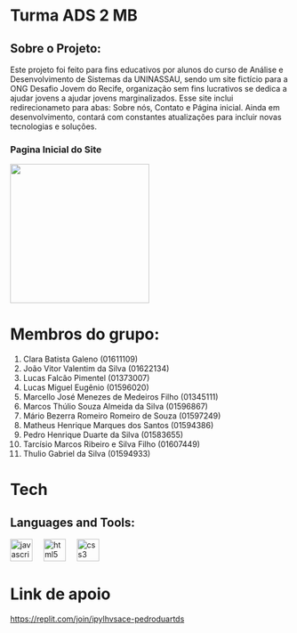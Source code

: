 # Turma ADS 2 MB

## Sobre o Projeto: 
  Este projeto foi feito para fins educativos por alunos do curso de Análise e Desenvolvimento de Sistemas da UNINASSAU, sendo um site fictício para a ONG Desafio Jovem do Recife, organização sem fins lucrativos se dedica a ajudar jovens a ajudar jovens marginalizados. Esse site inclui redirecionameto para abas: Sobre nós, Contato e Página inicial. Ainda em desenvolvimento, contará com constantes atualizações para incluir novas tecnologias e soluções. 

### Pagina Inicial do Site 
<div align="left">
  <img height="250" src="https://cdn.discordapp.com/attachments/749999470334312478/1164287645514469437/image.png?ex=6542aa5e&is=6530355e&hm=b98f5a82feeeb7c705a1da4deeb3008eead0534eccd37aa833217b3c266850b5&"  />
</div>

###

# Membros do grupo:

1. Clara Batista Galeno (01611109)
2. João Vitor Valentim da Silva (01622134)
3. Lucas Falcão Pimentel (01373007)
4. Lucas Miguel Eugênio (01596020)
5. Marcello José Menezes de Medeiros Filho (01345111)
6. Marcos Thúlio Souza Almeida da Silva (01596867)
7. Mário Bezerra Romeiro Romeiro de Souza (01597249)
8. Matheus Henrique Marques dos Santos (01594386)
9. Pedro Henrique Duarte da Silva (01583655)
10. Tarcísio Marcos Ribeiro e Silva Filho (01607449)
11. Thulio Gabriel da Silva (01594933)

# Tech

## Languages and Tools:
<div align="left">
  <img src="https://cdn.jsdelivr.net/gh/devicons/devicon/icons/javascript/javascript-original.svg" height="40" alt="javascript logo"  />
  <img width="12" />
  <img src="https://cdn.jsdelivr.net/gh/devicons/devicon/icons/html5/html5-original.svg" height="40" alt="html5 logo"  />
  <img width="12" />
  <img src="https://cdn.jsdelivr.net/gh/devicons/devicon/icons/css3/css3-original.svg" height="40" alt="css3 logo"  />
</div>

###




# Link de apoio

https://replit.com/join/ipylhvsace-pedroduartds 
